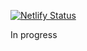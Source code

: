 [![Netlify Status](https://api.netlify.com/api/v1/badges/744ddbe1-43ef-4e32-847c-3f383006f9a0/deploy-status)](https://app.netlify.com/sites/connorladly-com/deploys)

In progress
